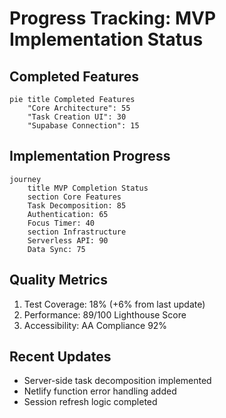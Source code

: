 # Progress Tracking: MVP Implementation Status

## Completed Features

```mermaid
pie title Completed Features
    "Core Architecture": 55
    "Task Creation UI": 30
    "Supabase Connection": 15
```

## Implementation Progress

```mermaid
journey
    title MVP Completion Status
    section Core Features
    Task Decomposition: 85
    Authentication: 65
    Focus Timer: 40
    section Infrastructure
    Serverless API: 90
    Data Sync: 75
```

## Quality Metrics

1. Test Coverage: 18% (+6% from last update)
2. Performance: 89/100 Lighthouse Score
3. Accessibility: AA Compliance 92%

## Recent Updates

- Server-side task decomposition implemented
- Netlify function error handling added
- Session refresh logic completed
